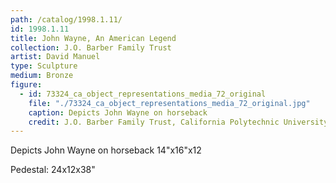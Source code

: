 ```yaml
---
path: /catalog/1998.1.11/
id: 1998.1.11
title: John Wayne, An American Legend
collection: J.O. Barber Family Trust
artist: David Manuel
type: Sculpture
medium: Bronze
figure:
  - id: 73324_ca_object_representations_media_72_original
    file: "./73324_ca_object_representations_media_72_original.jpg"
    caption: Depicts John Wayne on horseback
    credit: J.O. Barber Family Trust, California Polytechnic University\nThe images associated with the objects on this website are protected under United States copyright laws. We are pleased to share these materials as an educational resource for the public for non-commercial, educational and personal use only, or for fair use as defined by law.
---
```

Depicts John Wayne on horseback
14"x16"x12

Pedestal: 24x12x38"
